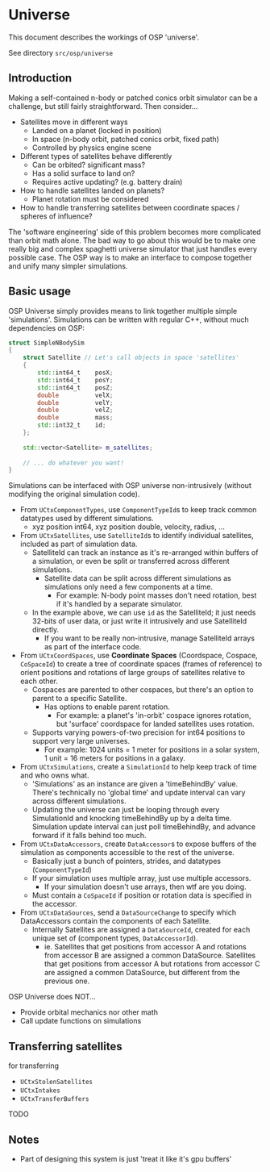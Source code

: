 # Universe

This document describes the workings of OSP 'universe'.

See directory `src/osp/universe`

## Introduction

Making a self-contained n-body or patched conics orbit simulator can be a challenge, but still fairly straightforward. Then consider...

* Satellites move in different ways
  * Landed on a planet (locked in position)
  * In space (n-body orbit, patched conics orbit, fixed path)
  * Controlled by physics engine scene
* Different types of satellites behave differently
  * Can be orbited? significant mass?
  * Has a solid surface to land on?
  * Requires active updating? (e.g. battery drain)
* How to handle satellites landed on planets?
  * Planet rotation must be considered
* How to handle transferring satellites between coordinate spaces / spheres of influence?

The 'software engineering' side of this problem becomes more complicated than orbit math alone. The bad way to go about this would be to make one really big and complex spaghetti universe simulator that just handles every possible case. The OSP way is to make an interface to compose together and unify many simpler simulations.


## Basic usage

OSP Universe simply provides means to link together multiple simple 'simulations'. Simulations can be written with regular C++, without much dependencies on OSP:

```cpp
struct SimpleNBodySim
{
    struct Satellite // Let's call objects in space 'satellites'
    {
        std::int64_t    posX;
        std::int64_t    posY;
        std::int64_t    posZ;
        double          velX;
        double          velY;
        double          velZ;
        double          mass;
        std::int32_t    id;
    };
    
    std::vector<Satellite> m_satellites;
    
    // ... do whatever you want! 
}
```

Simulations can be interfaced with OSP universe non-intrusively (without modifying the original simulation code).

* From `UCtxComponentTypes`, use `ComponentTypeId`s to keep track common datatypes used by different simulations.
  * xyz position int64, xyz position double, velocity, radius, ...
* From `UCtxSatellites`, use `SatelliteId`s to identify individual satellites, included as part of simulation data.
  * SatelliteId can track an instance as it's re-arranged within buffers of a simulation, or even be split or transferred across different simulations.
    * Satellite data can be split across different simulations as simulations only need a few components at a time.
      * For example: N-body point masses don't need rotation, best if it's handled by a separate simulator.
  * In the example above, we can use `id` as the SatelliteId; it just needs 32-bits of user data, or just write it intrusively and use SatelliteId directly.
    * If you want to be really non-intrusive, manage SatelliteId arrays as part of the interface code.
* From `UCtxCoordSpaces`, use **Coordinate Spaces** (Coordspace, Cospace, `CoSpaceId`) to create a tree of coordinate spaces (frames of reference) to orient positions and rotations of large groups of satellites relative to each other.
  * Cospaces are parented to other cospaces, but there's an option to parent to a specific Satellite.
    * Has options to enable parent rotation.
      * For example: a planet's 'in-orbit' cospace ignores rotation, but 'surface' coordspace for landed satellites uses rotation.
  * Supports varying powers-of-two precision for int64 positions to support very large universes.
    * For example: 1024 units = 1 meter for positions in a solar system, 1 unit = 16 meters for positions in a galaxy.
* From `UCtxSimulations`, create a `SimulationId` to help keep track of time and who owns what.
  * 'Simulations' as an instance are given a 'timeBehindBy' value. There's technically no 'global time' and update interval can vary across different simulations.
  * Updating the universe can just be looping through every SimulationId and knocking timeBehindBy up by a delta time. Simulation update interval can just poll timeBehindBy, and advance forward if it falls behind too much.
* From `UCtxDataAccessors`, create `DataAccessor`s to expose buffers of the simulation as components accessible to the rest of the universe.
  * Basically just a bunch of pointers, strides, and datatypes (`ComponentTypeId`)
  * If your simulation uses multiple array, just use multiple accessors.
    * If your simulation doesn't use arrays, then wtf are you doing.
  * Must contain a `CoSpaceId` if position or rotation data is specified in the accessor.
* From `UCtxDataSources`, send a `DataSourceChange` to specify which DataAccessors contain the components of each Satellite.
  * Internally Satellites are assigned a `DataSourceId`, created for each unique set of (component types, `DataAccessorId`).
    * ie. Satellites that get positions from accessor A and rotations from accessor B are assigned a common DataSource. Satellites that get positions from accessor A but rotations from accessor C are assigned a common DataSource, but different from the previous one.

    
OSP Universe does NOT...

* Provide orbital mechanics nor other math
* Call update functions on simulations


## Transferring satellites

for transferring
* `UCtxStolenSatellites`
* `UCtxIntakes`
* `UCtxTransferBuffers`


TODO
 
## Notes

* Part of designing this system is just 'treat it like it's gpu buffers'
